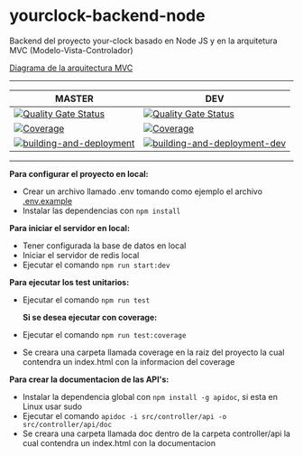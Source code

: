 # yourclock-backend-node

Backend del proyecto your-clock basado en Node JS y en la arquitetura MVC (Modelo-Vista-Controlador)

[Diagrama de la arquitectura MVC](https://viewer.diagrams.net/?edit=_blank&layers=1&nav=1&title=arch_MVC.drawio#R5Vtbc6M2FP41eTSDJK6PubmdbjuT6bbb7pNHAdmmC4gFOXb663sEwlyEbdI18WbjTGzrSCDxne%2FcpOSK3Ca7n3KarX%2FjIYuvsBnursjdFcaIEBs%2BpOS5krimVQlWeRSqQY3gY%2FQvU0JTSTdRyIrOQMF5LKKsKwx4mrJAdGQ0z%2Fm2O2zJ4%2B6sGV0xTfAxoLEu%2FSsKxbqSetht5D%2BzaLWuZ0aOX%2FUktB6snqRY05BvWyJyf0Vuc85F9S3Z3bJYglfjUl03P9C7X1jOUjHmghg9PNAPD%2FMP8fpunv%2FyR3i%2FJjPsVLd5ovFGPbFarXiuIcj5Jg2ZvIt5RW6260iwjxkNZO8WlA6ytUhiaCH4uozi%2BJbHPId2ylMYdBPSYl1eLvvVdCwXbHfwQdAeHuAV4wkT%2BTMMURdgTyGqKIUc1d42CgKeVbJ1Wzm1KqgixWp%2F7wY3%2BKKgewmM7tuHkVgXhxHZp2FcAY7ZwcdXboA%2B1sPNl8Ji4y4sno6K5xu%2B7ziWZ7s2MW0yAJE5GUT4NETgaTL5NdmtpFM2gqgIuJHAu7HMeSoWLA0XWc4DVhSSYW3iZTxKBcvvnwCuQsn2zJPELUTOv7Cam1eYLMvXvqf2kgDxjVRQBL70V%2FrI4gdeRCLiKfQ9ciF40hpwHUcr2SG4tAOqWgGTSwEB34g4SmHS2sebPROBZZjla6xpHKGfzgzFhAH7cAbMw5lK9WS85qOkDGttxQ5DfVJDsey4ocGXVem%2FhvReTnZdZI1qaN1YRjtJnBu1nru1EDJuX0sg8DwIU2xEYLLLCDxjbgQwI56HVFD4kPICPlNIKf4pZqDDOcJeS4A9I0tX59e2uo2FDUxsa%2F%2FjaMq3XMN1EPItE%2FuebbqWzoUDQ87vFUaE8ckdJ0Idx4ldT4Ns7xdfx1mOiMpvzmKskxYT8xUvZjQNZ485vEuRLcPGnDju4tMGjGchh5zBgpzjhPC6fNANaIAM1mSB80d0n6fJIFiwTmHW1fPMI9KHyiCJ5zTLFmUuIFMB%2BVslBuX7rGnLbyF7YjHPEuDCdJSpOTKQbA2QxJssjx9Bkqn9KEG98sYnGij2UN7hTWU53mlQhtLGfcFr9nPIll1100lV6sQ9c9ongpMmlP20%2BYkxmoBVpbDEOC6vO3%2FOWTFOJ8MJZVu2MZm6fU3dtw0GfcXDA4sRGh2oZzWl9HWXRGEopxmslbvV9Pnxr2NYxxQtPaMZimHTbTNYl3dPltN3T7rPtpEOiosmAgWNyPKGC0hgdcuY4Wcup70B6w8j1vQpvg7yuuPWzuWd2vtAsEa1KYpw3VbPNZgqHHDEHcdGt4VlFJBSJPQLyxdJuWk7iXOzTju3AarYU1GlZnuLKmrH%2BkfzageAr72a0fVrNeAX82uj9%2F2OgHKGzMvrwkIGNpYH09HJ%2BIpO4%2FLmahZysmZZcb6K2SyhYEERjWchK%2BABZnW3jMIwdvEUse3i6yaKxcLyst2%2BOJnEkx3YLLpYoaJvA38COH48R3Z8k66GQRmsc2E%2FRnStaBqBkvpanktKaGNaFFHQ1Q%2FbReJviRv46Kr1udVzt1OQlo3nugHp%2BbO6yCG14HMpQNiuBc3FZatz9QOYGoAgNT20u76kjmcObv%2FfusRu9bS3%2F6tnZ6F2wtpzyIAP3%2BQBO5bkqaJE0HzFjhLmgIs%2FUU%2FVspzFVERP3QUP8UTN8CDTrVZy3KvdSZ9q1YOqqxq26TfqZdn7g7j6RhUQ2o2AWvS5NaxMB4vDC96fz9cLNs3j6yLmsfHwpVpBY0N7HXyDWY3YlTllVj0%2BOyb1oXAY4DO%2Bc51v5POl2Ef6pEHI8EDDtuUhF7t2%2F%2FjhBWQ0iOk6ru%2FZlm%2BbtjaL7Tg%2BeB4CHhhZZBRTz0aOETXxC8kxqbO7mGs6rkSMjypxLFU0CsJ92xSsM%2BzXIseIwmJ8QDar2KpCchOgDwRlaFwyql7MC%2FmAFPGbl9NhhGViw2%2B%2F%2Fh%2FRkNULRPY4t%2FPSANmfxzLJKwS8Ece531PAG5GXVYcIl%2BJkX4taOjXav%2FXyH63Cm4h2WJ3wT0s7fSf1d%2FZ1wwqhse%2F7qCvP%2FSdxyO8eWSNfxY%2BLFZT60dunqNjQuDSJIuNpwd6LbpyuboinF%2FsIvapy9IOy39%2BXTohjdXVi4svaSz3Z2z2qHjyp0jjQP9Hhy2UUMGNTsLwo3791E%2FSELaJ%2BOPU1vb%2Fqn0Za%2Bkb5n%2B%2FHCr1%2B1LrwNqiFBxyj2OTpO1XI%2Fs8Izq8QaDb%2FQVLlgc3%2F4ZD7%2FwA%3D "MVC")

------------

| MASTER | DEV |
| ------------ | ------------ |
| [![Quality Gate Status](https://sonarcloud.io/api/project_badges/measure?branch=master&project=your-clock_yourclock-backend-node&metric=alert_status)](https://sonarcloud.io/dashboard?id=your-clock_yourclock-backend-node&branch=master) | [![Quality Gate Status](https://sonarcloud.io/api/project_badges/measure?branch=dev&project=your-clock_yourclock-backend-node&metric=alert_status)](https://sonarcloud.io/dashboard?id=your-clock_yourclock-backend-node&branch=dev) |
| [![Coverage](https://sonarcloud.io/api/project_badges/measure?branch=master&project=your-clock_yourclock-backend-node&metric=coverage)](https://sonarcloud.io/dashboard?id=your-clock_yourclock-backend-node&branch=master) | [![Coverage](https://sonarcloud.io/api/project_badges/measure?branch=dev&project=your-clock_yourclock-backend-node&metric=coverage)](https://sonarcloud.io/dashboard?id=your-clock_yourclock-backend-node&branch=dev) |
| [![building-and-deployment](https://github.com/your-clock/yourclock-backend-node/actions/workflows/master.yml/badge.svg)](https://github.com/your-clock/yourclock-backend-node/actions/workflows/master.yml) | [![building-and-deployment-dev](https://github.com/your-clock/yourclock-backend-node/actions/workflows/dev.yml/badge.svg)](https://github.com/your-clock/yourclock-backend-node/actions/workflows/dev.yml) |

------------

**Para configurar el proyecto en local:**

- Crear un archivo llamado .env tomando como ejemplo el archivo [.env.example](https://github.com/your-clock/yourclock-backend-node/blob/dev/.env.example)
- Instalar las dependencias con `npm install`

**Para iniciar el servidor en local:**

- Tener configurada la base de datos en local
- Iniciar el servidor de redis local
- Ejecutar el comando `npm run start:dev`

**Para ejecutar los test unitarios:**

- Ejecutar el comando `npm run test`

    **Si se desea ejecutar con coverage:**

- Ejecutar el comando `npm run test:coverage`
- Se creara una carpeta llamada coverage en la raiz del proyecto la cual contendra un index.html con la informacion del coverage

**Para crear la documentacion de las API's:**

- Instalar la dependencia global con `npm install -g apidoc`, si esta en Linux usar sudo
- Ejecutar el comando `apidoc -i src/controller/api -o src/controller/api/doc`
- Se creara una carpeta llamada doc dentro de la carpeta controller/api la cual contendra un index.html con la documentacion

